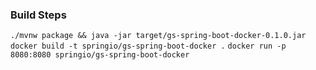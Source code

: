 ### Build Steps
`./mvnw package && java -jar target/gs-spring-boot-docker-0.1.0.jar`
`docker build -t springio/gs-spring-boot-docker .`
`docker run -p 8080:8080 springio/gs-spring-boot-docker`